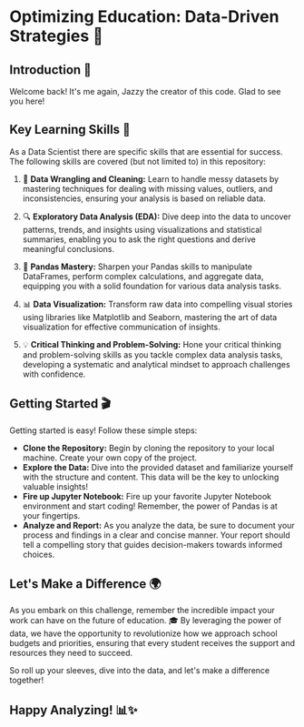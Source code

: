 # Optimizing Education: Data-Driven Strategies 🧮

## Introduction  🌟
Welcome back! It's me again, Jazzy the creator of this code. Glad to see you here! 

## Key Learning Skills 🔑


As a Data Scientist there are specific skills that are essential for success. The following skills are covered (but not limited to) in this repository:

1. 🧹 **Data Wrangling and Cleaning:** Learn to handle messy datasets by mastering techniques for dealing with missing values, outliers, and inconsistencies, ensuring your analysis is based on reliable data.

2. 🔍 **Exploratory Data Analysis (EDA):** Dive deep into the data to uncover patterns, trends, and insights using visualizations and statistical summaries, enabling you to ask the right questions and derive meaningful conclusions.

3. 🐼 **Pandas Mastery:** Sharpen your Pandas skills to manipulate DataFrames, perform complex calculations, and aggregate data, equipping you with a solid foundation for various data analysis tasks.

4. 📊 **Data Visualization:** Transform raw data into compelling visual stories using libraries like Matplotlib and Seaborn, mastering the art of data visualization for effective communication of insights.

5. 💡 **Critical Thinking and Problem-Solving:** Hone your critical thinking and problem-solving skills as you tackle complex data analysis tasks, developing a systematic and analytical mindset to approach challenges with confidence.

## Getting Started 🎬

Getting started is easy! Follow these simple steps:

- **Clone the Repository:** Begin by cloning the repository to your local machine. Create your own copy of the project.
- **Explore the Data:** Dive into the provided dataset and familiarize yourself with the structure and content. This data will be the key to unlocking valuable insights!
- **Fire up Jupyter Notebook:** Fire up your favorite Jupyter Notebook environment and start coding! Remember, the power of Pandas is at your fingertips.
- **Analyze and Report:** As you analyze the data, be sure to document your process and findings in a clear and concise manner. Your report should tell a compelling story that guides decision-makers towards informed choices.

## Let's Make a Difference 🌍
As you embark on this challenge, remember the incredible impact your work can have on the future of education. 🎓 By leveraging the power of data, we have the opportunity to revolutionize how we approach school budgets and priorities, ensuring that every student receives the support and resources they need to succeed.

So roll up your sleeves, dive into the data, and let's make a difference together!

## Happy Analyzing! 📊✨
